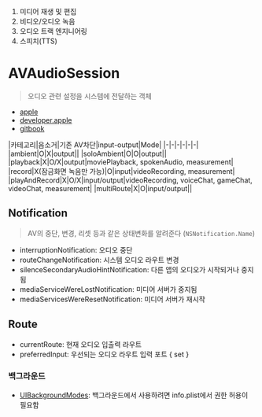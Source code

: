 1. 미디어 재생 및 편집
2. 비디오/오디오 녹음
3. 오디오 트랙 엔지니어링
4. 스피치(TTS)

# AVAudioSession
> 오디오 관련 설정을 시스템에 전달하는 객체
- [apple](https://developer.apple.com/documentation/avfoundation/avaudiosession)
- [developer.apple](https://developer.apple.com/library/archive/documentation/Audio/Conceptual/AudioSessionProgrammingGuide/AudioSessionCategoriesandModes/AudioSessionCategoriesandModes.html#//apple_ref/doc/uid/TP40007875-CH10)
- [gitbook](https://melod-it.gitbook.io/sagwa/media/avfoundation/system-audio-interaction/avaudiosession)

|카테고리|음소거|기존 AV차단|input-output|Mode|
|-|-|-|-|-|-|
|ambient|O|X|output||
|soloAmbient|O|O|output||
|playback|X|O/X|output|moviePlayback, spokenAudio, measurement|
|record|X(잠금화면 녹음만 가능)|O|input|videoRecording, measurement|
|playAndRecord|X|O/X|input/output|videoRecording, voiceChat, gameChat, videoChat, measurement|
|multiRoute|X|O|input/output||

## Notification
>AV의 중단, 변경, 리셋 등과 같은 상태변화를 알려준다 (`NSNotification.Name`)
- interruptionNotification: 오디오 중단
- routeChangeNotification: 시스템 오디오 라우트 변경
- silenceSecondaryAudioHintNotification: 다른 앱의 오디오가 시작되거나 중지됨
- mediaServiceWereLostNotification: 미디어 서버가 중지됨
- mediaServicesWereResetNotification: 미디어 서버가 재시작

## Route
- currentRoute: 현재 오디오 입출력 라우트
- preferredInput: 우선되는 오디오 라우트 입력 포트 { set }



### 백그라운드
- [UIBackgroundModes](https://developer.apple.com/library/archive/documentation/General/Reference/InfoPlistKeyReference/Articles/iPhoneOSKeys.html#//apple_ref/doc/plist/info/UIBackgroundModes): 백그라운드에서 사용하려면 info.plist에서 권한 허용이 필요함
